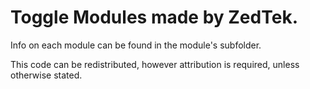 # Toggle Modules made by ZedTek.
Info on each module can be found in the module's subfolder.

This code can be redistributed, however attribution is required, unless otherwise stated.
